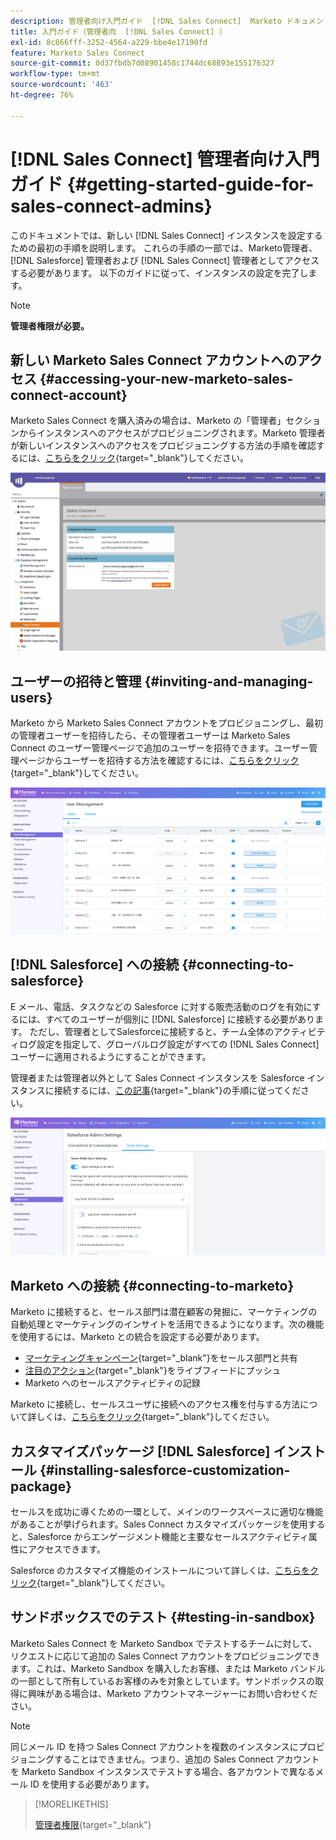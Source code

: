 ```yaml
---
description: 管理者向け入門ガイド  [!DNL Sales Connect]  Marketo ドキュメント – 製品ドキュメント
title: 入門ガイド（管理者向  [!DNL Sales Connect] ）
exl-id: 8c866fff-3252-4564-a229-bbe4e17190fd
feature: Marketo Sales Connect
source-git-commit: 0d37fbdb7d08901458c1744dc68893e155176327
workflow-type: tm+mt
source-wordcount: '463'
ht-degree: 76%

---
```


# [!DNL Sales Connect] 管理者向け入門ガイド {#getting-started-guide-for-sales-connect-admins}

このドキュメントでは、新しい [!DNL Sales Connect] インスタンスを設定するための最初の手順を説明します。 これらの手順の一部では、Marketo管理者、[!DNL Salesforce] 管理者および [!DNL Sales Connect] 管理者としてアクセスする必要があります。 以下のガイドに従って、インスタンスの設定を完了します。

>[!NOTE]
>
>**管理者権限が必要。**

## 新しい Marketo Sales Connect アカウントへのアクセス {#accessing-your-new-marketo-sales-connect-account}

Marketo Sales Connect を購入済みの場合は、Marketo の「管理者」セクションからインスタンスへのアクセスがプロビジョニングされます。Marketo 管理者が新しいインスタンスへのアクセスをプロビジョニングする方法の手順を確認するには、[こちらをクリック](/help/marketo/product-docs/marketo-sales-connect/getting-started/accessing-your-new-sales-connect-instance.md){target="_blank"}してください。

![](assets/getting-started-guide-for-sales-connect-admins-1.png)

## ユーザーの招待と管理 {#inviting-and-managing-users}

Marketo から Marketo Sales Connect アカウントをプロビジョニングし、最初の管理者ユーザーを招待したら、その管理者ユーザーは Marketo Sales Connect のユーザー管理ページで追加のユーザーを招待できます。ユーザー管理ページからユーザーを招待する方法を確認するには、[こちらをクリック](/help/marketo/product-docs/marketo-sales-connect/admin/invite-users.md){target="_blank"}してください。

![](assets/getting-started-guide-for-sales-connect-admins-2.png)

## [!DNL Salesforce] への接続  {#connecting-to-salesforce}

E メール、電話、タスクなどの Salesforce に対する販売活動のログを有効にするには、すべてのユーザーが個別に [!DNL Salesforce] に接続する必要があります。 ただし、管理者としてSalesforceに接続すると、チーム全体のアクティビティログ設定を指定して、グローバルログ設定がすべての [!DNL Sales Connect] ユーザーに適用されるようにすることができます。

管理者または管理者以外として Sales Connect インスタンスを Salesforce インスタンスに接続するには、[この記事](/help/marketo/product-docs/marketo-sales-connect/crm/salesforce-integration/connect-your-sales-connect-account-to-salesforce.md){target="_blank"}の手順に従ってください。

![](assets/getting-started-guide-for-sales-connect-admins-3.png)

## Marketo への接続 {#connecting-to-marketo}

Marketo に接続すると、セールス部門は潜在顧客の発掘に、マーケティングの自動処理とマーケティングのインサイトを活用できるようになります。次の機能を使用するには、Marketo との統合を設定する必要があります。

* [マーケティングキャンペーン](/help/marketo/product-docs/marketo-sales-connect/marketo/make-a-campaign-visible-to-sales-connect-users.md){target="_blank"}をセールス部門と共有
* [注目のアクション](/help/marketo/product-docs/marketo-sales-connect/marketo/interesting-moments-in-sales-connect.md){target="_blank"}をライブフィードにプッシュ
* Marketo へのセールスアクティビティの記録

Marketo に接続し、セールスユーザに接続へのアクセス権を付与する方法について詳しくは、[こちらをクリック](/help/marketo/product-docs/marketo-sales-connect/marketo/set-up-your-marketo-connection.md){target="_blank"}してください。

## カスタマイズパッケージ [!DNL Salesforce] インストール {#installing-salesforce-customization-package}

セールスを成功に導くための一環として、メインのワークスペースに適切な機能があることが挙げられます。Sales Connect カスタマイズパッケージを使用すると、Salesforce からエンゲージメント機能と主要なセールスアクティビティ属性にアクセスできます。

Salesforce のカスタマイズ機能のインストールについて詳しくは、[こちらをクリック](/help/marketo/product-docs/marketo-sales-connect/crm/salesforce-customization/sales-connect-customizations-for-crm.md){target="_blank"}してください。

## サンドボックスでのテスト {#testing-in-sandbox}

Marketo Sales Connect を Marketo Sandbox でテストするチームに対して、リクエストに応じて追加の Sales Connect アカウントをプロビジョニングできます。これは、Marketo Sandbox を購入したお客様、または Marketo バンドルの一部として所有しているお客様のみを対象としています。サンドボックスの取得に興味がある場合は、Marketo アカウントマネージャーにお問い合わせください。

>[!NOTE]
>
>同じメール ID を持つ Sales Connect アカウントを複数のインスタンスにプロビジョニングすることはできません。つまり、追加の Sales Connect アカウントを Marketo Sandbox インスタンスでテストする場合、各アカウントで異なるメール ID を使用する必要があります。

>[!MORELIKETHIS]
>
>[管理者権限](/help/marketo/product-docs/marketo-sales-connect/admin/user-access-details.md){target="_blank"}
